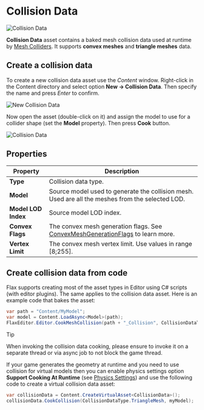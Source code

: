 # Collision Data

![Collision Data](media/collision-data.jpg)

**Collision Data** asset contains a baked mesh collision data used at runtime by [Mesh Colliders](mesh-collider.md).
It supports **convex meshes** and **triangle meshes** data.

## Create a collision data

To create a new collision data asset use the *Content* window. Right-click in the Content directory and select option **New -> Collision Data**. Then specify the name and press *Enter* to confirm.

![New Collision Data](media/new-collision-data.jpg)

Now open the asset (double-click on it) and assign the model to use for a collider shape (set the **Model** property). Then press **Cook** button.

![Collision Data](media/collision-data2.jpg)

## Properties

| Property | Description |
|--------|--------|
| **Type** | Collision data type. |
| **Model** | Source model used to generate the collision mesh. Used are all the meshes from the selected LOD. |
| **Model LOD Index** | Source model LOD index. |
| **Convex Flags** | The convex mesh generation flags. See [ConvexMeshGenerationFlags](https://docs.flaxengine.com/api/FlaxEngine.ConvexMeshGenerationFlags.html) to learn more. |
| **Vertex Limit** | The convex mesh vertex limit. Use values in range [8;255]. |

## Create collision data from code

Flax supports creating most of the asset types in Editor using C# scripts (with editor plugins). The same applies to the collision data asset. Here is an example code that bakes the asset:

```cs
var path = "Content/MyModel";
var model = Content.LoadAsync<Model>(path);
FlaxEditor.Editor.CookMeshCollision(path + "_Collision", CollisionDataType.ConvexMesh, model);
```

> [!TIP]
> When invoking the collision data cooking, please ensure to invoke it on a separate thread or via async job to not block the game thread.

If your game generates the geometry at runtime and you need to use collision for virtual models then you can enable physics settings option **Support Cooking At Runtime** (see [Physics Settings](../physics-settings.md)) and use the following code to create a virtual collision data asset:

```cs
var collisionData = Content.CreateVirtualAsset<CollisionData>();
collisionData.CookCollision(CollisionDataType.TriangleMesh, myModel);
```

